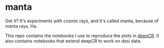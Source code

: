 # manta
Get it? It's experiments with cosmic rays, and it's called manta, because of manta rays. Ha.

This repo contains the notebooks I use to reproduce the plots in [deepCR](https://github.com/profjsb/deepCR). It also contains notebooks that extend deepCR to work on desi data.